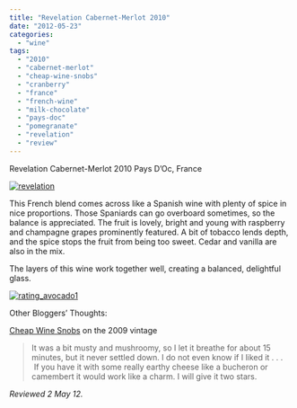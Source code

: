 ```yaml
---
title: "Revelation Cabernet-Merlot 2010"
date: "2012-05-23"
categories:
  - "wine"
tags:
  - "2010"
  - "cabernet-merlot"
  - "cheap-wine-snobs"
  - "cranberry"
  - "france"
  - "french-wine"
  - "milk-chocolate"
  - "pays-doc"
  - "pomegranate"
  - "revelation"
  - "review"
---
```


Revelation Cabernet-Merlot 2010 Pays D’Oc, France

[![](http://s3.amazonaws.com/thegourmez-wpmedia/2012/05/revelation.jpg "revelation")](http://s3.amazonaws.com/thegourmez-wpmedia/2012/05/revelation.jpg)

This French blend comes across like a Spanish wine with plenty of spice in nice proportions. Those Spaniards can go overboard sometimes, so the balance is appreciated. The fruit is lovely, bright and young with raspberry and champagne grapes prominently featured. A bit of tobacco lends depth, and the spice stops the fruit from being too sweet. Cedar and vanilla are also in the mix.

The layers of this wine work together well, creating a balanced, delightful glass.

[![](http://s3.amazonaws.com/thegourmez-wpmedia/2009/02/rating_avocado1.gif "rating_avocado1")](http://s3.amazonaws.com/thegourmez-wpmedia/2009/02/rating_avocado1.gif)

Other Bloggers’ Thoughts:

[Cheap Wine Snobs](http://cheapwinesnobs.wordpress.com/2012/04/18/revelation-cabernetmerlot-2009/) on the 2009 vintage

> It was a bit musty and mushroomy, so I let it breathe for about 15 minutes, but it never settled down. I do not even know if I liked it . . .  If you have it with some really earthy cheese like a bucheron or camembert it would work like a charm. I will give it two stars.

_Reviewed 2 May 12._
